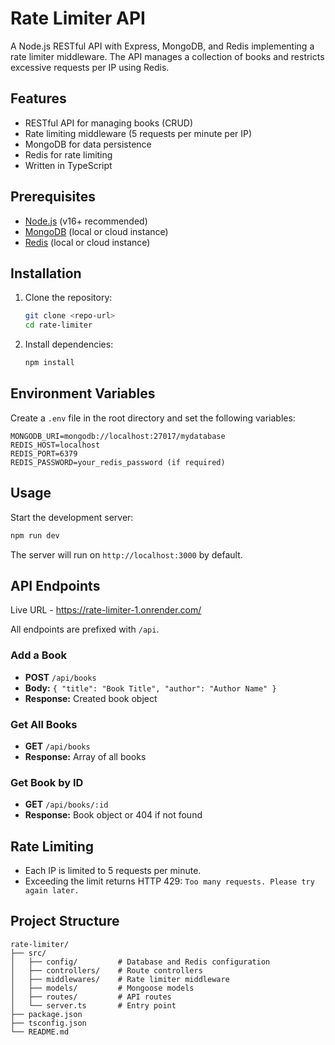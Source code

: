 # Rate Limiter API

A Node.js RESTful API with Express, MongoDB, and Redis implementing a rate limiter middleware. The API manages a collection of books and restricts excessive requests per IP using Redis.

## Features
- RESTful API for managing books (CRUD)
- Rate limiting middleware (5 requests per minute per IP)
- MongoDB for data persistence
- Redis for rate limiting
- Written in TypeScript

## Prerequisites
- [Node.js](https://nodejs.org/) (v16+ recommended)
- [MongoDB](https://www.mongodb.com/) (local or cloud instance)
- [Redis](https://redis.io/) (local or cloud instance)

## Installation
1. Clone the repository:
   ```bash
   git clone <repo-url>
   cd rate-limiter
   ```
2. Install dependencies:
   ```bash
   npm install
   ```

## Environment Variables
Create a `.env` file in the root directory and set the following variables:
```env
MONGODB_URI=mongodb://localhost:27017/mydatabase
REDIS_HOST=localhost
REDIS_PORT=6379
REDIS_PASSWORD=your_redis_password (if required)
```

## Usage
Start the development server:
```bash
npm run dev
```
The server will run on `http://localhost:3000` by default.

## API Endpoints
Live URL - https://rate-limiter-1.onrender.com/

All endpoints are prefixed with `/api`.

### Add a Book
- **POST** `/api/books`
- **Body:** `{ "title": "Book Title", "author": "Author Name" }`
- **Response:** Created book object

### Get All Books
- **GET** `/api/books`
- **Response:** Array of all books

### Get Book by ID
- **GET** `/api/books/:id`
- **Response:** Book object or 404 if not found

## Rate Limiting
- Each IP is limited to 5 requests per minute.
- Exceeding the limit returns HTTP 429: `Too many requests. Please try again later.`

## Project Structure
```
rate-limiter/
├── src/
│   ├── config/         # Database and Redis configuration
│   ├── controllers/    # Route controllers
│   ├── middlewares/    # Rate limiter middleware
│   ├── models/         # Mongoose models
│   ├── routes/         # API routes
│   └── server.ts       # Entry point
├── package.json
├── tsconfig.json
└── README.md
```
